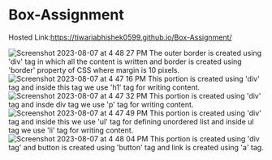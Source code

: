 # Box-Assignment
Hosted Link:https://tiwariabhishek0599.github.io/Box-Assignment/

![Screenshot 2023-08-07 at 4 48 27 PM](https://github.com/tiwariabhishek0599/Box-Assignment/assets/118967913/a8a282c8-154b-4711-8674-c946d8ddbc69)
The outer border is created using 'div' tag in which all the content is written and border is created using 'border' property of CSS where margin is 10 pixels.
![Screenshot 2023-08-07 at 4 47 16 PM](https://github.com/tiwariabhishek0599/Box-Assignment/assets/118967913/e66df330-4687-444c-8115-87e9c85d9bac)
This portion is created using 'div' tag and inside this tag we use 'h1' tag for writing content.
![Screenshot 2023-08-07 at 4 47 32 PM](https://github.com/tiwariabhishek0599/Box-Assignment/assets/118967913/301f42da-24d4-402c-bf30-954768720f59)
This portion is created using 'div' tag and insde div tag we use 'p' tag for writing content.
![Screenshot 2023-08-07 at 4 47 49 PM](https://github.com/tiwariabhishek0599/Box-Assignment/assets/118967913/db5cb6cb-52f5-4539-9a8b-68edf797bd4f)
This portion is created using 'div' tag and inside this we use 'ul' tag for defining unordered list and inside ul tag we use 'li' tag for writing content.
![Screenshot 2023-08-07 at 4 48 04 PM](https://github.com/tiwariabhishek0599/Box-Assignment/assets/118967913/7f601119-9907-4f4c-afc6-94a70bfe94c5)
This portion is created using 'div tag' and button is created using 'button' tag and link is created using 'a' tag.
